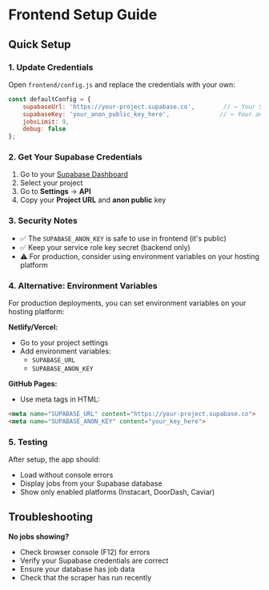 # Frontend Setup Guide

## Quick Setup

### 1. Update Credentials

Open `frontend/config.js` and replace the credentials with your own:

```javascript
const defaultConfig = {
    supabaseUrl: 'https://your-project.supabase.co',        // ← Your Supabase URL
    supabaseKey: 'your_anon_public_key_here',              // ← Your anon key
    jobsLimit: 9,
    debug: false
};
```

### 2. Get Your Supabase Credentials

1. Go to your [Supabase Dashboard](https://supabase.com/dashboard)
2. Select your project
3. Go to **Settings** → **API**
4. Copy your **Project URL** and **anon public** key

### 3. Security Notes

- ✅ The `SUPABASE_ANON_KEY` is safe to use in frontend (it's public)
- ✅ Keep your service role key secret (backend only)
- ⚠️ For production, consider using environment variables on your hosting platform

### 4. Alternative: Environment Variables

For production deployments, you can set environment variables on your hosting platform:

**Netlify/Vercel:**
- Go to your project settings
- Add environment variables:
  - `SUPABASE_URL`
  - `SUPABASE_ANON_KEY`

**GitHub Pages:**
- Use meta tags in HTML:
```html
<meta name="SUPABASE_URL" content="https://your-project.supabase.co">
<meta name="SUPABASE_ANON_KEY" content="your_key_here">
```

### 5. Testing

After setup, the app should:
- Load without console errors
- Display jobs from your Supabase database
- Show only enabled platforms (Instacart, DoorDash, Caviar)

## Troubleshooting

**No jobs showing?**
- Check browser console (F12) for errors
- Verify your Supabase credentials are correct
- Ensure your database has job data
- Check that the scraper has run recently 